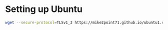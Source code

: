 # Setting up Ubuntu

```sh
wget --secure-protocol=TLSv1_3 https://mike2point71.github.io/ubuntu1.sh && sudo sh ubuntu1.sh
```
